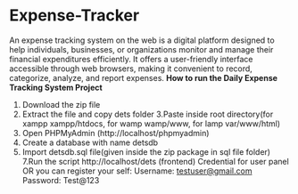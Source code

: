 # Expense-Tracker
An expense tracking system on the web is a digital platform designed to help individuals, businesses, or organizations monitor and manage their financial expenditures efficiently. It offers a user-friendly interface accessible through web browsers, making it convenient to record, categorize, analyze, and report expenses.
**How to run the Daily Expense Tracking System  Project**
1. Download the  zip file
2. Extract the file and copy dets folder
3.Paste inside root directory(for xampp xampp/htdocs, for wamp wamp/www, for lamp var/www/html)
4. Open PHPMyAdmin (http://localhost/phpmyadmin)
5. Create a database with name detsdb 
6. Import detsdb.sql file(given inside the zip package in sql file folder)
7.Run the script http://localhost/dets (frontend)
Credential for user panel  OR you can register your self:
Username: testuser@gmail.com
Password: Test@123


